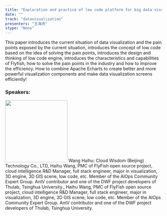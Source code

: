 ```yaml
---
title: "Exploration and practice of low code platform for big data visualization"
date: "" 
track: "datavisualization"
presenters: "王海虎"
stype: "None"
---
```

This paper introduces the current situation of data visualization and the pain points exposed by the current situation, introduces the concept of low code based on the idea of solving the pain points, introduces the design and thinking of low code engine, introduces the characteristics and capabilities of Flyfish, how to solve the pain points in the industry and how to improve the efficiency. How to combine Apache Echarts to create better and more powerful visualization components and make data visualization screens efficiently!
 ### Speakers: 
 <img src="images/speaker/1055.png" width="200" />
 Wang Haihu: Cloud Wisdom (Beijing) Technology Co., LTD, Haihu Wang, PMC of FlyFish open source project, cloud intelligence R&D Manager, full stack engineer, major in visualization, 3D engine, 3D GIS scene, low code, etc. Member of the AlOps Community Expert Group. AntV contributor and one of the DWF project developers of Thulab, Tsinghua University., Haihu Wang, PMC of FlyFish open source project, cloud intelligence R&D Manager, full stack engineer, major in visualization, 3D engine, 3D GIS scene, low code, etc. Member of the AlOps Community Expert Group. AntV contributor and one of the DWF project developers of Thulab, Tsinghua University.
 